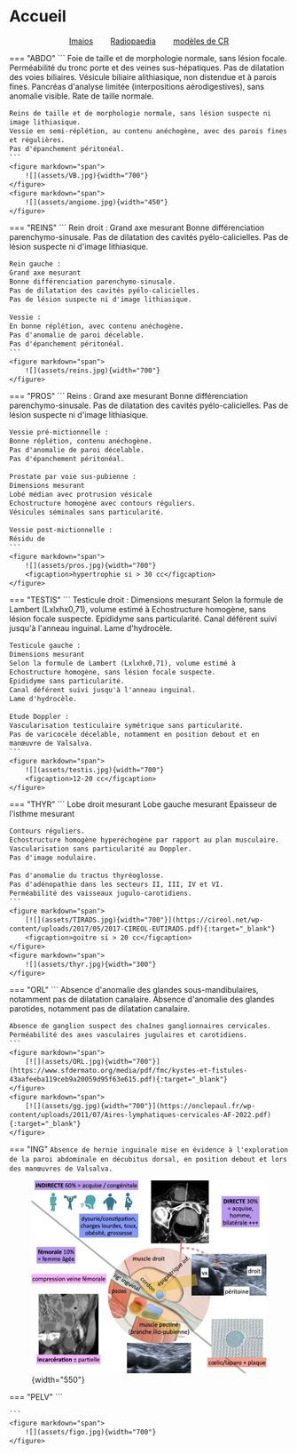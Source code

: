 # Accueil

<p style="text-align: center"><a href="https://www.imaios.com/fr/login"target="_blank">Imaios</a>&nbsp;&nbsp;&nbsp;&nbsp;&nbsp;&nbsp;&nbsp;&nbsp;<a href="https://radiopaedia.org/"target="_blank">Radiopaedia</a>&nbsp;&nbsp;&nbsp;&nbsp;&nbsp;&nbsp;&nbsp;&nbsp;<a href="https://www.radrap.ch/comptesrendus"target="_blank">modèles de CR</a></p>

=== "ABDO"
    ```
    Foie de taille et de morphologie normale, sans lésion focale.
    Perméabilité du tronc porte et des veines sus-hépatiques.
    Pas de dilatation des voies biliaires.
    Vésicule biliaire alithiasique, non distendue et à parois fines.
    Pancréas d'analyse limitée (interpositions aérodigestives), sans anomalie visible.
    Rate de taille normale.

    Reins de taille et de morphologie normale, sans lésion suspecte ni image lithiasique.
    Vessie en semi-réplétion, au contenu anéchogène, avec des parois fines et régulières.
    Pas d'épanchement péritonéal.
    ```
    <figure markdown="span">
        ![](assets/VB.jpg){width="700"}
    </figure>
    <figure markdown="span">
        ![](assets/angiome.jpg){width="450"}
    </figure>
=== "REINS"
    ```
    Rein droit :
    Grand axe mesurant
    Bonne différenciation parenchymo-sinusale.
    Pas de dilatation des cavités pyélo-calicielles.
    Pas de lésion suspecte ni d'image lithiasique.

    Rein gauche :
    Grand axe mesurant
    Bonne différenciation parenchymo-sinusale.
    Pas de dilatation des cavités pyélo-calicielles.
    Pas de lésion suspecte ni d'image lithiasique.

    Vessie :
    En bonne réplétion, avec contenu anéchogène.
    Pas d'anomalie de paroi décelable.
    Pas d'épanchement péritonéal.
    ```
    <figure markdown="span">
        ![](assets/reins.jpg){width="700"}
    </figure>
=== "PROS"
    ```
    Reins :
    Grand axe mesurant
    Bonne différenciation parenchymo-sinusale.
    Pas de dilatation des cavités pyélo-calicielles.
    Pas de lésion suspecte ni d'image lithiasique.

    Vessie pré-mictionnelle :
    Bonne réplétion, contenu anéchogène.
    Pas d'anomalie de paroi décelable.
    Pas d'épanchement péritonéal.

    Prostate par voie sus-pubienne :
    Dimensions mesurant
    Lobé médian avec protrusion vésicale
    Echostructure homogène avec contours réguliers.
    Vésicules séminales sans particularité.

    Vessie post-mictionnelle :
    Résidu de 
    ```
    <figure markdown="span">
        ![](assets/pros.jpg){width="700"}
        <figcaption>hypertrophie si > 30 cc</figcaption>
    </figure>
=== "TESTIS"
    ```
    Testicule droit :
    Dimensions mesurant
    Selon la formule de Lambert (Lxlxhx0,71), volume estimé à 
    Echostructure homogène, sans lésion focale suspecte.
    Epididyme sans particularité.
    Canal déférent suivi jusqu'à l'anneau inguinal.
    Lame d'hydrocèle.

    Testicule gauche :
    Dimensions mesurant
    Selon la formule de Lambert (Lxlxhx0,71), volume estimé à 
    Echostructure homogène, sans lésion focale suspecte.
    Epididyme sans particularité.
    Canal déférent suivi jusqu'à l'anneau inguinal.
    Lame d'hydrocèle.

    Etude Doppler :
    Vascularisation testiculaire symétrique sans particularité.
    Pas de varicocèle décelable, notamment en position debout et en manœuvre de Valsalva.
    ```
    <figure markdown="span">
        ![](assets/testis.jpg){width="700"}
        <figcaption>12-20 cc</figcaption>
    </figure>
=== "THYR"
    ```
    Lobe droit mesurant
    Lobe gauche mesurant
    Epaisseur de l'isthme mesurant

    Contours réguliers.
    Echostructure homogène hyperéchogène par rapport au plan musculaire.
    Vascularisation sans particularité au Doppler.
    Pas d'image nodulaire.

    Pas d'anomalie du tractus thyréoglosse.
    Pas d'adénopathie dans les secteurs II, III, IV et VI.
    Perméabilité des vaisseaux jugulo-carotidiens.
    ```
    <figure markdown="span">
        [![](assets/TIRADS.jpg){width="700"}](https://cireol.net/wp-content/uploads/2017/05/2017-CIREOL-EUTIRADS.pdf){:target="_blank"}
        <figcaption>goitre si > 20 cc</figcaption>
    </figure>
    <figure markdown="span">
        ![](assets/thyr.jpg){width="300"}
    </figure>
=== "ORL"
    ```
    Absence d'anomalie des glandes sous-mandibulaires, notamment pas de dilatation canalaire.
    Absence d'anomalie des glandes parotides, notamment pas de dilatation canalaire.

    Absence de ganglion suspect des chaînes ganglionnaires cervicales.
    Perméabilité des axes vasculaires jugulaires et carotidiens.
    ```
    <figure markdown="span">
        [![](assets/ORL.jpg){width="700"}](https://www.sfdermato.org/media/pdf/fmc/kystes-et-fistules-43aafeeba119ceb9a20059d95f63e615.pdf){:target="_blank"}
    </figure>
    <figure markdown="span">
        [![](assets/gg.jpg){width="700"}](https://onclepaul.fr/wp-content/uploads/2011/07/Aires-lymphatiques-cervicales-AF-2022.pdf){:target="_blank"}
    </figure>
=== "ING"
    ```
    Absence de hernie inguinale mise en évidence à l'exploration de la paroi abdominale en décubitus dorsal, en position debout et lors des manœuvres de Valsalva.
    ```
    <figure markdown="span">
        ![](assets/ing.jpg){width="550"}
    </figure>
=== "PELV"
    ```

    ```
    <figure markdown="span">
        ![](assets/figo.jpg){width="700"}
    </figure>
